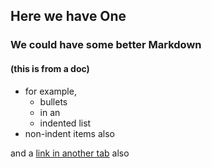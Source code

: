 ## Here we have One

### We could have some better Markdown
#### (this is from a doc)

- for example,
  - bullets
  - in an 
  - indented list
- non-indent items also

<p>and a <a href="https://narrationsd.com" 
   target="_blank">link in another tab</a> also</p>
